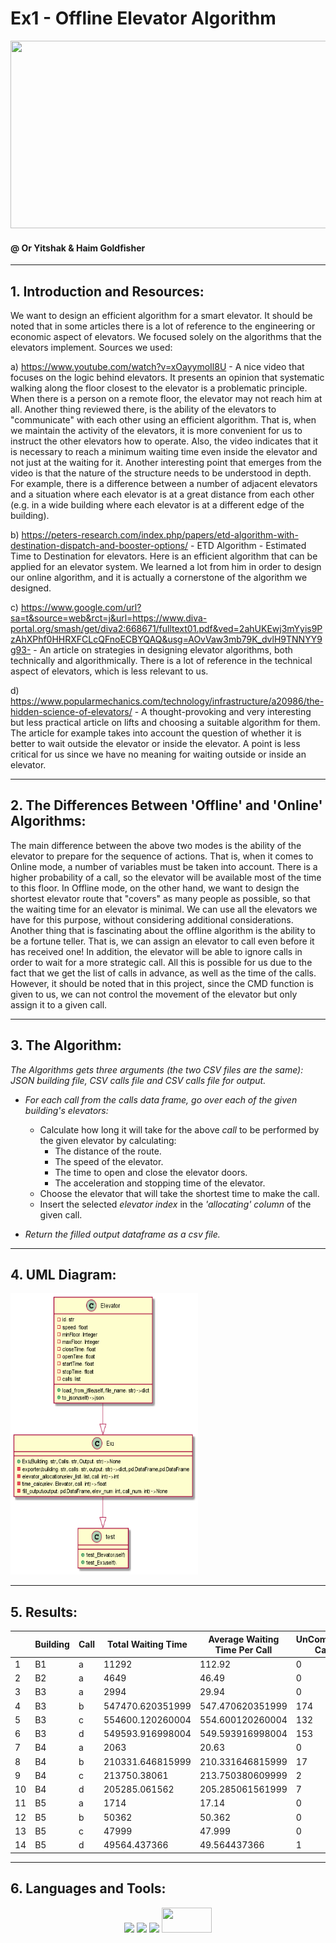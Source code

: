 # Ex1 - Offline Elevator Algorithm

 <code><img height="300" width="600" src="https://38i4h31480aw2fd03t4av02o-wpengine.netdna-ssl.com/wp-content/uploads/2016/07/Smart-Elevators.jpg"/></code>

#### @ Or Yitshak & Haim Goldfisher

---------

## 1. Introduction and Resources:
We want to design an efficient algorithm for a smart elevator. It should be noted that in some articles there is a lot of reference to the engineering or economic aspect of elevators. We focused solely on the algorithms that the elevators implement. Sources we used:

a) https://www.youtube.com/watch?v=xOayymoIl8U - A nice video that focuses on the logic behind elevators. It presents an opinion that systematic walking along the floor closest to the elevator is a problematic principle. When there is a person on a remote floor, the elevator may not reach him at all. Another thing reviewed there, is the ability of the elevators to "communicate" with each other using an efficient algorithm. That is, when we maintain the activity of the elevators, it is more convenient for us to instruct the other elevators how to operate. Also, the video indicates that it is necessary to reach a minimum waiting time even inside the elevator and not just at the waiting for it. Another interesting point that emerges from the video is that the nature of the structure needs to be understood in depth. For example, there is a difference between a number of adjacent elevators and a situation where each elevator is at a great distance from each other (e.g. in a wide building where each elevator is at a different edge of the building).

b) https://peters-research.com/index.php/papers/etd-algorithm-with-destination-dispatch-and-booster-options/ - ETD Algorithm - Estimated Time to Destination for elevators. Here is an efficient algorithm that can be applied for an elevator system. We learned a lot from him in order to design our online algorithm, and it is actually a cornerstone of the algorithm we designed.

c) https://www.google.com/url?sa=t&source=web&rct=j&url=https://www.diva-portal.org/smash/get/diva2:668671/fulltext01.pdf&ved=2ahUKEwj3mYyis9PzAhXPhf0HHRXFCLcQFnoECBYQAQ&usg=AOvVaw3mb79K_dvlH9TNNYY9g93- - An article on strategies in designing elevator algorithms, both technically and algorithmically. There is a lot of reference in the technical aspect of elevators, which is less relevant to us.

d) https://www.popularmechanics.com/technology/infrastructure/a20986/the-hidden-science-of-elevators/ - A thought-provoking and very interesting but less practical article on lifts and choosing a suitable algorithm for them. The article for example takes into account the question of whether it is better to wait outside the elevator or inside the elevator. A point is less critical for us since we have no meaning for waiting outside or inside an elevator.

---------

## 2. The Differences Between 'Offline' and 'Online' Algorithms:
The main difference between the above two modes is the ability of the elevator to prepare for the sequence of actions. That is, when it comes to Online mode, a number of variables must be taken into account. There is a higher probability of a call, so the elevator will be available most of the time to this floor.
In Offline mode, on the other hand, we want to design the shortest elevator route that "covers" as many people as possible, so that the waiting time for an elevator is minimal. We can use all the elevators we have for this purpose, without considering additional considerations. Another thing that is fascinating about the offline algorithm is the ability to be a fortune teller. That is, we can assign an elevator to call even before it has received one! In addition, the elevator will be able to ignore calls in order to wait for a more strategic call. All this is possible for us due to the fact that we get the list of calls in advance, as well as the time of the calls. However, it should be noted that in this project, since the CMD function is given to us, we can not control the movement of the elevator but only assign it to a given call.

--------- 

## 3. The Algorithm:

*The Algorithms gets three arguments (the two CSV files are the same): JSON building file, CSV calls file and CSV calls file for output.*


 - *For each call from the calls data frame, go over each of the given building's elevators:*
    * Calculate how long it will take for the above *call* to be performed by the given elevator by calculating:
        * The distance of the route.
        * The speed of the elevator.
        * The time to open and close the elevator doors.
        * The acceleration and stopping time of the elevator.
    * Choose the elevator that will take the shortest time to make the call.
    * Insert the selected *elevator index* in the *'allocating' column* of the given call.

 - *Return the filled output dataframe as a csv file.*

---------

## 4. UML Diagram:


<code><img height="450" width="300" src="https://github.com/haimgoldfisher/OOP_ex1/blob/master/UML_img.png?raw=true"/></code>

---------

## 5. Results:

|       | Building | Call | Total Waiting Time | Average Waiting Time Per Call | UnCompleted Calls | Certificate |
| ----- | ---------| -----| ------------------ | ----------------------------- | ----------------- | ----------- |
| 1     | B1       | a    | 11292              | 112.92                        | 0                 | -273971877  |
| 2     | B2       | a    | 4649               | 46.49                         | 0                 | -237904543  |
| 3     | B3       | a    | 2994               | 29.94                         | 0                 | -44160852   |
| 4     | B3       | b    | 547470.620351999   | 547.470620351999              | 174               | -2001207391 |
| 5     | B3       | c    | 554600.120260004   | 554.600120260004              | 132               | -1969794310 |
| 6     | B3       | d    | 549593.916998004   | 549.593916998004              | 153               | -1979939333 |
| 7     | B4       | a    | 2063               | 20.63                         | 0                 | -54793609   |
| 8     | B4       | b    | 210331.646815999   | 210.331646815999              | 17                | -744519961  |
| 9     | B4       | c    | 213750.38061       | 213.750380609999              | 2                 | -747533748  |
| 10    | B4       | d    | 205285.061562      | 205.285061561999              | 7                 | -762051044  |
| 11    | B5       | a    | 1714               | 17.14                         | 0                 | -69599288   |
| 12    | B5       | b    | 50362              | 50.362                        | 0                 | -219374659  |
| 13    | B5       | c    | 47999              | 47.999                        | 0                 | -250958602  |
| 14    | B5       | d    | 49564.437366       | 49.564437366                  | 1                 | -223098839  |

---------

## 6. Languages and Tools:

  <div align="center">
  
  <code><img height="40" src="https://cdn3.iconfinder.com/data/icons/logos-and-brands-adobe/512/267_Python-512.png"/></code>
  <code><img height="40" src="https://pbs.twimg.com/profile_images/1206603239791218688/0AwZ0m6W_400x400.jpg"/></code>
  <code><img height="40" src="https://www.clipartmax.com/png/middle/136-1368231_farmers-markets-json-icon-transparent.png"/></code>
  <code><img height="40" width="80" src="https://user-images.githubusercontent.com/74299934/124384183-c15bd600-dcd8-11eb-8350-d1980f87b8c8.png"/></code>
  

